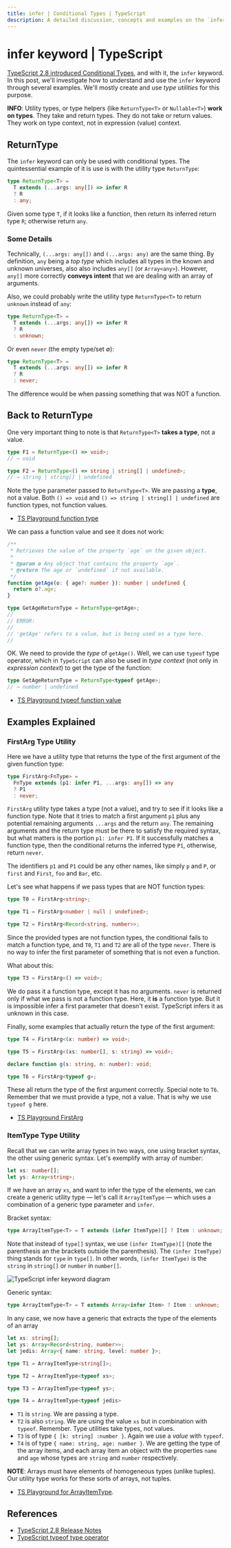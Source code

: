 ```yaml
---
title: infer | Conditional Types | TypeScript
description: A detailed discussion, concepts and examples on the `infer' keyword with conditional types.
---
```


# infer keyword | TypeScript

[TypeScript 2.8 introduced Conditional Types](https://www.typescriptlang.org/docs/handbook/release-notes/typescript-2-8.html), and with it, the `infer` keyword. In this post, we'll investigate how to understand and use the `infer` keyword through several examples. We'll mostly create and use *type utilities* for this purpose.

**INFO**: Utility types, or type helpers (like `ReturnType<T>` or `Nullable<T>`) **work on types**. They take and return types. They do not take or return values. They work on type context, not in expression (value) context.

## ReturnType

The `infer` keyword can only be used with conditional types. The quintessential example of it  is use is with the utility type `ReturnType`:

```typescript
type ReturnType<T> =
  T extends (...args: any[]) => infer R
  ? R
  : any;
```

Given some type `T`, if it looks like a function, then return its inferred return type `R`; otherwise return `any`.

### Some Details

Technically, `(...args: any[])` and `(...args: any)` are the same thing. By definition, `any` being a *top type* which includes all types in the known and unknown universes, also also includes `any[]` (or `Array<any>`). However, `any[]` more correctly **conveys intent** that we are dealing with an array of arguments.

Also, we could probably write the utility type `ReturnType<T>` to return `unknown` instead of `any`:

```typescript
type ReturnType<T> =
  T extends (...args: any[]) => infer R
  ? R
  : unknown;
```

Or even `never` (the empty type/set ∅):

```typescript
type ReturnType<T> =
  T extends (...args: any[]) => infer R
  ? R
  : never;
```

The difference would be when passing something that was NOT a function.

## Back to ReturnType

One very important thing to note is that `ReturnType<T>` **takes a type**, not a value.

```typescript
type F1 = ReturnType<() => void>;
// → void

type F2 = ReturnType<() => string | string[] | undefined>;
// → string | string[] | undefined
```

Note the type parameter passed to `ReturnType<T>`. We are passing a **type**, not a value. Both `() => void` and `() => string | string[] | undefined` are function types, not function values.

- [TS Playground function type](https://www.typescriptlang.org/play?#code/PTBQIAkIgIIQQVwC4AsD2AnAXBAYgU3QDsBDQgE1QgCFiBnW1cYaCZRRAB1sxADMCS5VACM6DAHRk8AN2ABjVIUTE5iMJBhtO3PgNIVR9VOIDmAS0QAbYsPFnUwKdLQB3RA6YstXHsBf-JGVd3QNkmUFBEAE8OPAgAJTxEAB4AFQA+CABeUAgIVIg8AA9EPHJaCAAKcRridBNuCFIogG0AXQBKbMyzQn50BNyIAH5BvOx4QgBrQlQXQgBuCOjY3ABGbISk5MqurMzpVDMydKXIPIA9YeWYuJwAJk3ElN3uiFpEdF6TCAAfd8+33afwgkykvF6eBOZ2Yl2uQA)

We can pass a function value and see it does not work:

```typescript
/**
 * Retrieves the value of the property `age` on the given object.
 *
 * @param o Any object that contains the property `age`.
 * @return The age or `undefined` if not available.
 */
function getAge(o: { age?: number }): number | undefined {
  return o?.age;
}

type GetAgeReturnType = ReturnType<getAge>;
//
// ERROR:
//
// 'getAge' refers to a value, but is being used as a type here.
//
```

OK. We need to provide the *type* of  `getAge()`. Well, we can use `typeof` type operator, which in `TypeScript` can also be used in *type context* (not only in *expression context*) to get the type of the function:

```typescript
type GetAgeReturnType = ReturnType<typeof getAge>;
// → number | undefined
```

- [TS Playground typeof function value](https://www.typescriptlang.org/play?#code/PTBQIAkIgIIQQVwC4AsD2AnAXBAYgU3QDsBDQgE1QgCFiBnW1cYaCZRRAB1sxADMCS5VACM6DAHRk8AN2ABjVIUTE5iMJBhtO3PgNIVR9VOIDmAS0QAbYsPFnUwKdLQB3RA6YstXHsBf-JGVd3QNkmUFBEAE8OPAgAJTxEAB4AFQA+CABeUAgIVIg8AA9EPHJaCAAKcRridBNuCFIogG0AXQBKbMyzQn50BNyIAH5BvOx4QgBrQlQXQgBuCOAAKhXclYSk9DMZPAqUOOliS3g41F4IQ4gOdFRY9GiIAANiEzxniEUr5DjzaTKX2EACs8KpxBsIJCAAIcOrEAC2XzghCiQNBqh+xEQEAUSmIvQOvxudweT1e72eEIgm2h6CS8CI+WJb3OA2ekykvF6eDInzMl1mOOIxzM1mEljw1JWYF4k1U9kIEHeiFg70qqGwAG8mu9hthCPAEcICBAAL4dA1Gk0DAA+EE5eG5hF5EC1Q3piEZStQw3ErKWZoi0ViEAA4kk1XhEl6iKkYnEslsUiG8BdlZH3uklpA8gA9YagIA)

## Examples Explained

### FirstArg Type Utility

Here we have a utility type that returns the type of the first argument of the given function type:

```typescript
type FirstArg<FnType> =
  FnType extends (p1: infer P1, ...args: any[]) => any
  ? P1
  : never;
```

`FirstArg` utility type takes a type (not a value), and try to see if it looks like a function type. Note that it tries to match a first argument `p1` plus any potential remaining arguments `...args` and the return `any`. The remaining arguments and the return type must be there to satisfy the required syntax, but what matters is the portion `p1: infer P1`. If it successfully matches a function type, then the conditional returns the inferred type `P1`, otherwise, return `never`.

The identifiers `p1` and `P1` could be any other names, like simply `p` and `P`, or `first` and `First`, `foo` and `Bar`, etc.

Let's see what happens if we pass types that are NOT function types:

```typescript
type T0 = FirstArg<string>;

type T1 = FirstArg<number | null | undefined>;

type T2 = FirstArg<Record<string, number>>;
```

Since the provided types are not function types, the conditional fails to match a function type, and `T0`, `T1` and `T2` are all of the type `never`. There is no way to infer the first parameter of something that is not even a function.

What about this:

```typescript
type T3 = FirstArg<() => void>;
```

We do pass it a function type, except it has no arguments. `never` is returned only if what we pass is not a function type. Here, it **is** a function type. But it is impossible infer a first parameter that doesn't exist. TypeScript infers it as unknown in this case.

Finally, some examples that actually return the type of the first argument:

```typescript
type T4 = FirstArg<(x: number) => void>;

type T5 = FirstArg<(xs: number[], s: string) => void>;

declare function g(s: string, n: number): void;

type T6 = FirstArg<typeof g>;
```

These all return the type of the first argument correctly. Special note to `T6`. Remember that we must provide a type, not a value. That is why we use `typeof g` here.

- [TS Playground FirstArg](https://www.typescriptlang.org/play?#code/PTBQIAkIgIIQQVwC4AsD2AnAXBAYgU3QDsBDQgE1QgCFiBnW1cYaCZRRAB1sxADMCS5VACM6DAHRk8AN2ABjVIUTE5iMJBhtO3PgNIVR9VOIDmAS0QAbYsPFnUwKdLQB3RA6YstXHsBf-JGVd3QNkmUFBEAE8OPFwzdFpEWHQTAB4cQgAVGLwAPggAXlAIXGzciDwAD0Q8cloIAAoOAEZsM0J+dAgABRaAGghxYeJU7ghSKIBtAF0ASiKCyZKIAH5elpXsQhkCAG4I6NiILIAGIvjE5NS0pPQOkzyDyIqsloucBKSU9MJ4AFthAQIAAfCB-SyWUEQeDkPC8Dp4MhPQ6vABMHy+13SACU8Ap0GRboh7oQTIM-oCCHkUajjlkAMyYq4-NKNBaFArSVBmZHPI5xLIAFmZ3xujSq2wBQPQHK5PL5dMFAFZRdi2VVxpSZbNBuM7g85RBubzaVI5NZ0HFeLDVPZCBATI19SSHhSpVTZdgTWR+a8AGxq1kC1C8R0ooA)

### ItemType Type Utility

Recall that we can write array types in two ways, one using bracket syntax, the other using generic syntax. Let's exemplify with array of number:

```typescript
let xs: number[];
let ys: Array<string>;
```

If we have an array `xs`, and want to infer the type of the elements, we can create a generic utility type — let's call it `ArrayItemType` — which uses a combination of a generic type parameter and `infer`.

Bracket syntax:

```typescript
type ArrayItemType<T> = T extends (infer ItemType)[] ? Item : unknown;
```

Note that instead of  `type[]` syntax, we use `(infer ItemType)[]` (note the parenthesis an the brackets outside the parenthesis). The `(infer ItemType)` thing stands for `type` in `type[]`. In other words, `(infer ItemType)` is the `string` in  `string[]` or `number` in `number[]`.

![TypeScript infer keyword diagram](infer.assets/infer-array-item-type.png)

Generic syntax:

```typescript
type ArrayItemType<T> = T extends Array<infer Item> ? Item : unknown;
```

In any case, we now have a generic that extracts the type of the elements of an array

```typescript
let xs: string[];
let ys: Array<Record<string, number>>;
let jedis: Array<{ name: string, level: number }>;

type T1 = ArrayItemType<string[]>;

type T2 = ArrayItemType<typeof xs>;

type T3 = ArrayItemType<typeof ys>;

type T4 = ArrayItemType<typeof jedis>
```

- `T1` is `string`. We are passing a type.
- `T2` is also `string`. We are using the value `xs` but in combination with `typeof`. Remember. Type utilities take types, not values.
- `T3` is of type `{ [k: string] :number }`. Again we use a *value* with `typeof`.
- `T4` is of type `{ name: string, age: number }`. We are getting the type of the array items, and each array item an object with the properties `name` and `age` whose types are `string` and `number` respectively.

**NOTE**: Arrays must have elements of homogeneous types (unlike tuples). Our utility type works for these sorts of arrays, not tuples.

- [TS Playground for ArrayItemType](https://www.typescriptlang.org/play?#code/PTBQIAkIgIIQQVwC4AsD2AnAXBAYgU3QDsBDQgE1QgCFiBnW1cYaCZRRAB1sxADMCS5VACM6DAHRk8AN2ABjVIUTE5iMCFBMmEAKq08EVLwgADAJaF+6ExADWeAJ4B3DGQiJKc9HmKIDxdwcOAyQzABszRAd3ZF9tb0R4IloYgyjg1IhIvABbFKMIUkL0dGIHcS1QMLxECAAPbghaRHQLAHMAbQBdAG4qmogHRtgSsoAeACU8BXQyMebWwjaAGghCeBzhAgA+bb7q2oArPDIzYdGHMYBvNeIcvGwF9tXq6Tww7HXNgggAXz3NOkDCNSg4AJJ+HIAFSCeDGUO2EAAvBAoRA8HU-OQUgAKCxWCAQ3IASm6EAA-ITIRBsPBCLZCKgnIQ+togVTcjDgvDESi0RisWQUiDxvifkScojKRKaRA6QymSzAbDUQBGZFwC4Srlwp5LboA0DsqEAJg1IvBkJ1YyBBQahuNAGZzVqrbCbbCCkMHSqoQAWF2g7Xu23GY6nWgAoA).



## References

- [TypeScript 2.8 Release Notes](https://www.typescriptlang.org/docs/handbook/release-notes/typescript-2-8.html)
- [TypeScript typeof type operator](https://www.typescriptlang.org/docs/handbook/2/typeof-types.html)
